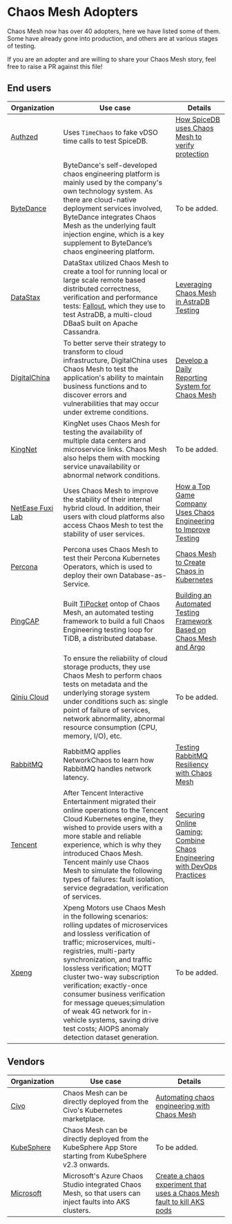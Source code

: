 # Chaos Mesh Adopters

Chaos Mesh now has over 40 adopters, here we have listed some of them. Some have already gone into production, and others are at various stages of testing.

If you are an adopter and are willing to share your Chaos Mesh story, feel free to raise a PR against this file!

## End users

| Organization                                                  |Use case                                                    |  Details                                       |
| ------------------------------------------------------------- | ------------------------------------------------------- | ---------------------------------------------- |
| [Authzed](http://authzed.com/)                  |Uses `TimeChaos` to fake vDSO time calls to test SpiceDB.              |[How SpiceDB uses Chaos Mesh to verify protection](https://youtu.be/3rjWxgdtBTw)        |
| [ByteDance](https://bytedance.com/en/)                  |ByteDance's self-developed chaos engineering platform is mainly used by the company's own technology system. As there are cloud-native deployment services involved, ByteDance integrates Chaos Mesh as the underlying fault injection engine, which is a key supplement to ByteDance’s chaos engineering platform.            | To be added.       |
| [DataStax](https://www.datastax.com/)                  |DataStax utilized Chaos Mesh to create a tool for running local or large scale remote based distributed correctness, verification and performance tests: [Fallout](https://github.com/datastax/fallout), which they use to test AstraDB, a multi-cloud DBaaS built on Apache Cassandra.            | [Leveraging Chaos Mesh in AstraDB Testing](https://youtu.be/Kw7gMurHJnQ)       |
| [DigitalChina](http://www.digitalchina.com/en/)                  |To better serve their strategy to transform to cloud infrastructure, DigitalChina uses Chaos Mesh to test the application's ability to maintain business functions and to discover errors and vulnerabilities that may occur under extreme conditions.            |[Develop a Daily Reporting System for Chaos Mesh](https://mp.weixin.qq.com/s/dm6GayOE-4A6Bdz-ucS6Dw)       |
| [KingNet](https://www.kingnet.com/)                  |KingNet uses Chaos Mesh for testing the availability of multiple data centers and microservice links. Chaos Mesh also helps them with mocking service unavailability or abnormal network conditions.            |To be added.       |
| [NetEase Fuxi Lab](https://fuxi.163.com/en/about.html)                  |Uses Chaos Mesh to improve the stability of their internal hybrid cloud. In addition, their users with cloud platforms also access Chaos Mesh to test the stability of user services.            |[How a Top Game Company Uses Chaos Engineering to Improve Testing](https://chaos-mesh.org/blog/how-a-top-game-company-uses-chaos-engineering-to-improve-testing)       |
| [Percona](https://www.percona.com/)                  |Percona uses Chaos Mesh to test their Percona Kubernetes Operators, which is used to deploy their own Database-as-Service.            |[Chaos Mesh to Create Chaos in Kubernetes](https://www.percona.com/blog/2020/11/05/chaosmesh-to-create-chaos-in-kubernetes/)       |
| [PingCAP](https://en.pingcap.com/)                  |Built [TiPocket](https://github.com/pingcap/tipocket) ontop of Chaos Mesh, an automated testing framework to build a full Chaos Engineering testing loop for TiDB, a distributed database.            |[Building an Automated Testing Framework Based on Chaos Mesh and Argo](https://chaos-mesh.org/blog/building_automated_testing_framework/)       |
| [Qiniu Cloud](https://qiniu.com/en)                  |To ensure the reliability of cloud storage products, they use Chaos Mesh to perform chaos tests on metadata and the underlying storage system under conditions such as: single point of failure of services, network abnormality, abnormal resource consumption (CPU, memory, I/O), etc.            |To be added.       |
| [RabbitMQ](https://www.rabbitmq.com/)                  |RabbitMQ applies NetworkChaos to learn how RabbitMQ handles network latency.            |[Testing RabbitMQ Resiliency with Chaos Mesh](https://github.com/rabbitmq/tgir/tree/S01E09/s01/e09)       |
| [Tencent](https://www.tencent.com/en-us)                  |After Tencent Interactive Entertainment migrated their online operations to the Tencent Cloud Kubernetes engine, they wished to provide users with a more stable and reliable experience, which is why they introduced Chaos Mesh. Tencent mainly use Chaos Mesh to simulate the following types of failures: fault isolation, service degradation, verification of services.            |[Securing Online Gaming: Combine Chaos Engineering with DevOps Practices](https://chaos-mesh.org/blog/Securing-Online-Gaming-Combine-Chaos-Engineering-with-DevOps-Practices/)       |
| [Xpeng](https://en.xiaopeng.com/)                  |Xpeng Motors use Chaos Mesh in the following scenarios: rolling updates of microservices and lossless verification of traffic; microservices, multi-registries, multi-party synchronization, and traffic lossless verification; MQTT cluster two-way subscription verification; exactly-once consumer business verification for message queues;simulation of weak 4G network for in-vehicle systems, saving drive test costs; AIOPS anomaly detection dataset generation.            |To be added.       |

## Vendors

| Organization                                                  |  Use case                                                    |  Details                                       |
| ------------------------------------------------------------- | ------------------------------------------------------- | ---------------------------------------------- |
| [Civo](https://github.com/civo/kubernetes-marketplace)                  |Chaos Mesh can be directly deployed from the Civo's Kubernetes marketplace.              |[Automating chaos engineering with Chaos Mesh](https://www.civo.com/learn/automating-chaos-engineering-with-chaos-mesh-on-civo)        |
| [KubeSphere](https://github.com/kubesphere/kubesphere)                  |Chaos Mesh can be directly deployed from the KubeSphere App Store starting from KubeSphere v2.3 onwards.              |To be added.        |
| [Microsoft](https://www.microsoft.com/)                  |Microsoft's Azure Chaos Studio integrated Chaos Mesh, so that users can inject faults into AKS clusters.             |[Create a chaos experiment that uses a Chaos Mesh fault to kill AKS pods](https://docs.microsoft.com/en-us/azure/chaos-studio/chaos-studio-tutorial-aks)       |